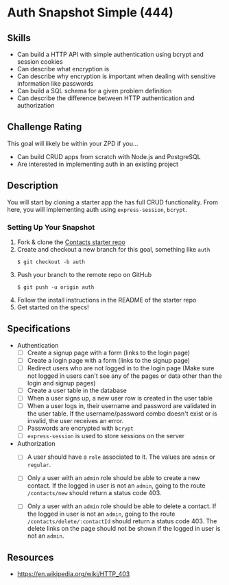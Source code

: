 # Auth Snapshot Simple (444)

## Skills

- Can build a HTTP API with simple authentication using bcrypt and session cookies
- Can describe what encryption is
- Can describe why encryption is important when dealing with sensitive information like passwords
- Can build a SQL schema for a given problem definition
- Can describe the difference between HTTP authentication and authorization

## Challenge Rating

This goal will likely be within your ZPD if you...

- Can build CRUD apps from scratch with Node.js and PostgreSQL
- Are interested in implementing auth in an existing project

## Description

You will start by cloning a starter app the has full CRUD functionality. From here, you will implementing auth using `express-session`, `bcrypt`.

### Setting Up Your Snapshot

1. Fork & clone the [Contacts starter repo](https://github.com/GuildCrafts/contacts-snapshot-starter)
1. Create and checkout a new branch for this goal, something like `auth`
    ```
    $ git checkout -b auth
    ```
1. Push your branch to the remote repo on GitHub
    ```
    $ git push -u origin auth
    ```
1. Follow the install instructions in the README of the starter repo
1. Get started on the specs!

## Specifications

- Authentication
  - [ ] Create a signup page with a form (links to the login page)
  - [ ] Create a login page with a form (links to the signup page)
  - [ ] Redirect users who are not logged in to the login page (Make sure not logged in users can't see any of the pages or data other than the login and signup pages)
  - [ ] Create a user table in the database
  - [ ] When a user signs up, a new user row is created in the user table
  - [ ] When a user logs in, their username and password are validated in the user table. If the username/password combo doesn't exist or is invalid, the user receives an error.
  - [ ] Passwords are encrypted with `bcrypt`
  - [ ] `express-session` is used to store sessions on the server
- Authorization
  - [ ] A user should have a `role` associated to it. The values are `admin` or `regular`.
  - [ ] Only a user with an `admin` role should be able to create a new contact. If the logged in user is not an `admin`, going to the route `/contacts/new` should return a status code 403.
  - [ ] Only a user with an `admin` role should be able to delete a contact. If the logged in user is not an `admin`, going to the route `/contacts/delete/:contactId` should return a status code 403. The delete links on the page should not be shown if the logged in user is not an `admin`.


## Resources
- https://en.wikipedia.org/wiki/HTTP_403

